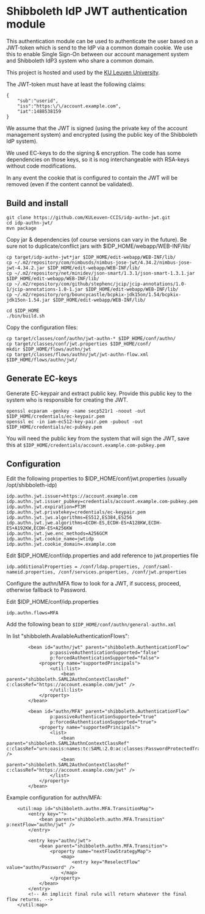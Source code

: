 # Shibboleth IdP JWT authentication module

This authentication module can be used to authenticate the user based on a JWT-token which is send to the IdP via a
common domain cookie. We use this to enable Single Sign-On between our account management system and Shibboleth IdP3
system who share a common domain.

This project is hosted and used by the [KU Leuven University](https://www.kuleuven.be).

The JWT-token must have at least the following claims:
```
{
    "sub":"userid",
    "iss":"https:\/\/account.example.com",
    "iat":1488538159
}
```

We assume that the JWT is signed (using the private key of the account management system) and encrypted (using the 
public key of the Shibboleth IdP system).

We used EC-keys to do the signing & encryption. The code has some dependencies on those keys, so it is nog interchangeable 
with RSA-keys without code modifications.

In any event the cookie that is configured to contain the JWT will be removed (even if the content cannot be validated).

## Build and install

```
git clone https://github.com/KULeuven-CCIS/idp-authn-jwt.git
cd idp-authn-jwt/
mvn package
```

Copy jar & dependencies (of course versions can vary in the future). Be sure not to duplicate/conflict jars with $IDP_HOME/webapp/WEB-INF/lib/
```
cp target/idp-authn-jwt*jar $IDP_HOME/edit-webapp/WEB-INF/lib/
cp ~/.m2/repository/com/nimbusds/nimbus-jose-jwt/4.34.2/nimbus-jose-jwt-4.34.2.jar $IDP_HOME/edit-webapp/WEB-INF/lib/
cp ~/.m2/repository/net/minidev/json-smart/1.3.1/json-smart-1.3.1.jar $IDP_HOME/edit-webapp/WEB-INF/lib/
cp ~/.m2/repository/com/github/stephenc/jcip/jcip-annotations/1.0-1/jcip-annotations-1.0-1.jar $IDP_HOME/edit-webapp/WEB-INF/lib/
cp ~/.m2/repository/org/bouncycastle/bcpkix-jdk15on/1.54/bcpkix-jdk15on-1.54.jar $IDP_HOME/edit-webapp/WEB-INF/lib/

cd $IDP_HOME
./bin/build.sh
```

Copy the configuration files:
```
cp target/classes/conf/authn/jwt-authn-* $IDP_HOME/conf/authn/
cp target/classes/conf/jwt.properties $IDP_HOME/conf/
mkdir $IDP_HOME/flows/authn/jwt
cp target/classes/flows/authn/jwt/jwt-authn-flow.xml $IDP_HOME/flows/authn/jwt/
```

## Generate EC-keys

Generate EC-keypair and extract public key. Provide this public key to the system who is responsible for creating the
JWT. 
```
openssl ecparam -genkey -name secp521r1 -noout -out $IDP_HOME/credentials/ec-keypair.pem
openssl ec -in iam-ec512-key-pair.pem -pubout -out $IDP_HOME/credentials/ec-pubkey.pem
```

You will need the public key from the system that will sign the JWT, save this at 
```$IDP_HOME/credentials/account.example.com-pubkey.pem```


## Configuration

Edit the following properties to $IDP_HOME/conf/jwt.properties (usually /opt/shibboleth-idp)

```
idp.authn.jwt.issuer=https://account.example.com
idp.authn.jwt.issuer_pubkey=credentials/account.example.com-pubkey.pem
idp.authn.jwt.expiration=PT3M
idp.authn.jwt.privatekey=credentials/ec-keypair.pem
idp.authn.jwt.jws.algorithms=ES512,ES384,ES256
idp.authn.jwt.jwe.algorithms=ECDH-ES,ECDH-ES+A128KW,ECDH-ES+A192KW,ECDH-ES+A256KW
idp.authn.jwt.jwe.enc_methods=A256GCM
idp.authn.jwt.cookie_name=jwtidp
idp.authn.jwt.cookie_domain=.example.com
```

Edit $IDP_HOME/conf/idp.properties and add reference to jwt.properties file
```
idp.additionalProperties = /conf/ldap.properties, /conf/saml-nameid.properties, /conf/services.properties, /conf/jwt.properties
```

Configure the authn/MFA flow to look for a JWT, if success, proceed, otherwise fallback to Password.
 
Edit $IDP_HOME/conf/idp.properties 
```
idp.authn.flows=MFA
```

Add the following bean to ```$IDP_HOME/conf/authn/general-authn.xml```

In list "shibboleth.AvailableAuthenticationFlows":
```
        <bean id="authn/jwt" parent="shibboleth.AuthenticationFlow"
                p:passiveAuthenticationSupported="false"
                p:forcedAuthenticationSupported="false">
            <property name="supportedPrincipals">
                <util:list>
                    <bean parent="shibboleth.SAML2AuthnContextClassRef" c:classRef="https://account.example.com/jwt" />
                </util:list>
            </property>
        </bean>

        <bean id="authn/MFA" parent="shibboleth.AuthenticationFlow"
                p:passiveAuthenticationSupported="true"
                p:forcedAuthenticationSupported="true">
            <property name="supportedPrincipals">
                <list>
                    <bean parent="shibboleth.SAML2AuthnContextClassRef" c:classRef="urn:oasis:names:tc:SAML:2.0:ac:classes:PasswordProtectedTransport" />
                    <bean parent="shibboleth.SAML2AuthnContextClassRef" c:classRef="https://account.example.com/jwt" />
                </list>
            </property>
        </bean>
```

Example configuration for authn/MFA:
```
    <util:map id="shibboleth.authn.MFA.TransitionMap">
        <entry key="">
            <bean parent="shibboleth.authn.MFA.Transition" p:nextFlow="authn/jwt" />
        </entry>

        <entry key="authn/jwt">
            <bean parent="shibboleth.authn.MFA.Transition">
                <property name="nextFlowStrategyMap">
                    <map>
                        <entry key="ReselectFlow" value="authn/Password" />
                    </map>
                </property>
            </bean>
        </entry>
        <!-- An implicit final rule will return whatever the final flow returns. -->
    </util:map>
```
